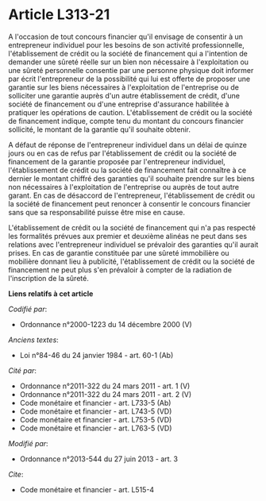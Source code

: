 # Article L313-21

A l'occasion de tout concours financier qu'il envisage de consentir à un entrepreneur individuel pour les besoins de son
activité professionnelle, l'établissement de crédit ou la société de financement qui a l'intention de demander une sûreté
réelle sur un bien non nécessaire à l'exploitation ou une sûreté personnelle consentie par une personne physique doit
informer par écrit l'entrepreneur de la possibilité qui lui est offerte de proposer une garantie sur les biens nécessaires à
l'exploitation de l'entreprise ou de solliciter une garantie auprès d'un autre établissement de crédit, d'une société de
financement ou d'une entreprise d'assurance habilitée à pratiquer les opérations de caution. L'établissement de crédit ou la
société de financement indique, compte tenu du montant du concours financier sollicité, le montant de la garantie qu'il
souhaite obtenir.

A défaut de réponse de l'entrepreneur individuel dans un délai de quinze jours ou en cas de refus par l'établissement de
crédit ou la société de financement de la garantie proposée par l'entrepreneur individuel, l'établissement de crédit ou la
société de financement fait connaître à ce dernier le montant chiffré des garanties qu'il souhaite prendre sur les biens non
nécessaires à l'exploitation de l'entreprise ou auprès de tout autre garant. En cas de désaccord de l'entrepreneur,
l'établissement de crédit ou la société de financement peut renoncer à consentir le concours financier sans que sa
responsabilité puisse être mise en cause.

L'établissement de crédit ou la société de financement qui n'a pas respecté les formalités prévues aux premier et deuxième
alinéas ne peut dans ses relations avec l'entrepreneur individuel se prévaloir des garanties qu'il aurait prises. En cas de
garantie constituée par une sûreté immobilière ou mobilière donnant lieu à publicité, l'établissement de crédit ou la société
de financement ne peut plus s'en prévaloir à compter de la radiation de l'inscription de la sûreté.

**Liens relatifs à cet article**

_Codifié par_:

  - Ordonnance n°2000-1223 du 14 décembre 2000 (V)

_Anciens textes_:

  - Loi n°84-46 du 24 janvier 1984 - art. 60-1 (Ab)

_Cité par_:

  - Ordonnance n°2011-322 du 24 mars 2011 - art. 1 (V)
  - Ordonnance n°2011-322 du 24 mars 2011 - art. 2 (V)
  - Code monétaire et financier - art. L733-5 (Ab)
  - Code monétaire et financier - art. L743-5 (VD)
  - Code monétaire et financier - art. L753-5 (VD)
  - Code monétaire et financier - art. L763-5 (VD)

_Modifié par_:

  - Ordonnance n°2013-544 du 27 juin 2013 - art. 3

_Cite_:

  - Code monétaire et financier - art. L515-4
